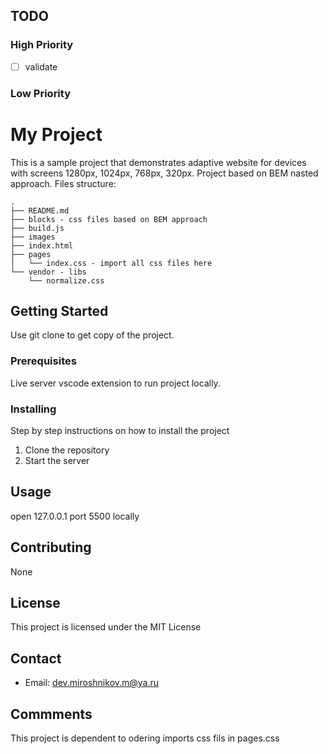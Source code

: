 ## TODO

### High Priority

- [ ] validate

### Low Priority

# My Project

This is a sample project that demonstrates adaptive website for devices with screens 1280px, 1024px, 768px, 320px.
Project based on BEM nasted approach.
Files structure:

```
.
├── README.md
├── blocks - css files based on BEM approach
├── build.js
├── images
├── index.html
├── pages
│   └── index.css - import all css files here
└── vendor - libs
    └── normalize.css
```

## Getting Started

Use git clone to get copy of the project.

### Prerequisites

Live server vscode extension to run project locally.

### Installing

Step by step instructions on how to install the project

1. Clone the repository
2. Start the server

## Usage

open 127.0.0.1 port 5500 locally

## Contributing

None

## License

This project is licensed under the MIT License

## Contact

- Email: dev.miroshnikov.m@ya.ru

## Commments

This project is dependent to odering imports css fils in pages.css
